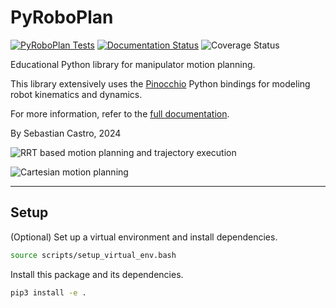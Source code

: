 # PyRoboPlan

[![PyRoboPlan Tests](https://github.com/sea-bass/pyroboplan/actions/workflows/tests.yml/badge.svg?branch=main)](https://github.com/sea-bass/pyroboplan/actions/workflows/tests.yml)
[![Documentation Status](https://readthedocs.org/projects/pyroboplan/badge/?version=latest)](https://pyroboplan.readthedocs.io/en/latest/?badge=latest)
![Coverage Status](https://img.shields.io/endpoint?url=https://gist.githubusercontent.com/sea-bass/e5e091166a18c68b26338793917d3bab/raw/pyroboplan-test-coverage.json)

Educational Python library for manipulator motion planning.

This library extensively uses the [Pinocchio](https://github.com/stack-of-tasks/pinocchio) Python bindings for modeling robot kinematics and dynamics.

For more information, refer to the [full documentation](https://pyroboplan.readthedocs.io/en/latest/).

By Sebastian Castro, 2024

![RRT based motion planning and trajectory execution](./docs/source/_static/gifs/pyroboplan_rrt_traj.gif)

![Cartesian motion planning](./docs/source/_static/gifs/pyroboplan_cartesian_path.gif)

---

## Setup

(Optional) Set up a virtual environment and install dependencies.

```bash
source scripts/setup_virtual_env.bash
```

Install this package and its dependencies.

```bash
pip3 install -e .
```
